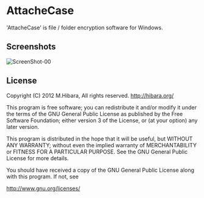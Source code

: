 ﻿AttacheCase
===================================

'AttacheCase' is file / folder encryption software for Windows.


Screenshots
-----------------------------------

![ScreenShot-00](http://hibara.org/software/img/attachecase_screenshot_00.png)


License
-----------------------------------

Copyright (C) 2012 M.Hibara, All rights reserved.
http://hibara.org/

This program is free software; you can redistribute it and/or modify
it under the terms of the GNU General Public License as published by
the Free Software Foundation; either version 3 of the License, or (at
your option) any later version.

This program is distributed in the hope that it will be useful, but
WITHOUT ANY WARRANTY; without even the implied warranty of
MERCHANTABILITY or FITNESS FOR A PARTICULAR PURPOSE. See the GNU
General Public License for more details.

You should have received a copy of the GNU General Public License
along with this program. If not, see

http://www.gnu.org/licenses/





